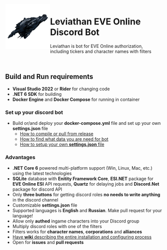 <img align="left" src="images/logo.png" class="img-thumbnail" width="144"  alt="logo"/>

# Leviathan EVE Online Discord Bot

Leviathan is bot for EVE Online authorization, including tickers and character names with filters

<br/>

## Build and Run requirements

- **Visual Studio 2022** or **Rider** for changing code
- **.NET 6 SDK** for building
- **Docker Engine** and **Docker Compose** for running in container

### Set up your discord bot

- Build or/and deploy your **docker-compose.yml** file and set up your own **settings.json** file
  - [How to compile or pull from release](https://github.com/TheBottleCyber/LeviathanBot/wiki/Build-&-Installation)
  - [How to find what data you are need for bot](https://github.com/TheBottleCyber/LeviathanBot/wiki/How-to-get-all-required-data-for-settings)
  - [How to setup your own **settings.json** file](https://github.com/TheBottleCyber/LeviathanBot/wiki/Configure-settings.json)

### Advantages
- **.NET Core 6** powered multi-platform support (Win, Linux, Mac, etc.) using the latest technologies
- **SQLite** database with **Enitity Framework Core**, **ESI.NET** package for **EVE Online ESI** API requests, **Quartz** for delaying jobs and **Discord.Net** package for discord API
- Only **three buttons** for getting discord roles **no needs to write anything** in the discord channel
- Customizable **settings.json** file
- Supported languages is **English** and **Russian**. Make pull request for your language!
- Allow only **authed** ingame characters into your Discord group
- Multiply discord roles with one of the filters
- Filters works for **character names**, **corporations** and **alliances**
- [Have **wiki** describing the entire installation and configuring process](https://github.com/TheBottleCyber/LeviathanBot/wiki)
- Open for **issues** and **pull requests**